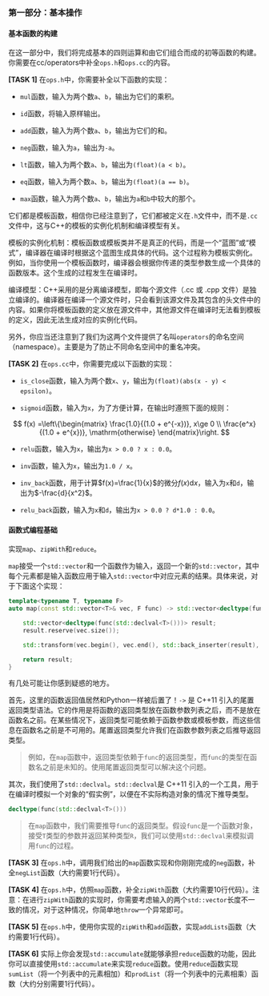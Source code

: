 ### 第一部分：基本操作

#### 基本函数的构建

在这一部分中，我们将完成基本的四则运算和由它们组合而成的初等函数的构建。你需要在cc/operators中补全`ops.h`和`ops.cc`的内容。

**[TASK 1]** 在`ops.h`中，你需要补全以下函数的实现：

- `mul`函数，输入为两个数`a`、`b`，输出为它们的乘积。

- `id`函数，将输入原样输出。

- `add`函数，输入为两个数`a`、`b`，输出为它们的和。

- `neg`函数，输入为`a`，输出为`-a`。

- `lt`函数，输入为两个数`a`、`b`，输出为`(float)(a < b)`。

- `eq`函数，输入为两个数`a`、`b`，输出为`(float)(a == b)`。

- `max`函数，输入为两个数`a`、`b`，输出为`a`和`b`中较大的那个。

它们都是模板函数，相信你已经注意到了，它们都被定义在`.h`文件中，而不是`.cc`文件中，这与C++的模板的实例化机制和编译模型有关。

模板的实例化机制：模板函数或模板类并不是真正的代码，而是一个“蓝图”或“模式”，编译器在编译时根据这个蓝图生成具体的代码。这个过程称为模板实例化。例如，当你使用一个模板函数时，编译器会根据你传递的类型参数生成一个具体的函数版本。这个生成的过程发生在编译时。

编译模型：C++采用的是分离编译模型，即每个源文件（.cc 或 .cpp 文件）是独立编译的。编译器在编译一个源文件时，只会看到该源文件及其包含的头文件中的内容。如果你将模板函数的定义放在源文件中，其他源文件在编译时无法看到模板的定义，因此无法生成对应的实例化代码。

另外，你应当还注意到了我们为这两个文件提供了名叫`operators`的命名空间（namespace）。主要是为了防止不同命名空间中的重名冲突。

**[TASK 2]** 在`ops.cc`中，你需要完成以下函数的实现：

- `is_close`函数，输入为两个数`x`、`y`，输出为`(float)(abs(x - y) < epsilon)`。

- `sigmoid`函数，输入为`x`，为了方便计算，在输出时遵照下面的规则：

$$
f(x) =\left\{\begin{matrix}
\frac{1.0}{(1.0 + e^{-x})}, x\ge 0
 \\
\frac{e^x}{(1.0 + e^{x})}, \mathrm{otherwise}
\end{matrix}\right.
$$

- `relu`函数，输入为`x`，输出为`x > 0.0 ? x : 0.0`。

- `inv`函数，输入为`x`，输出为`1.0 / x`。

- `inv_back`函数，用于计算$f(x)=\frac{1}{x}$的微分$f(x)\mathrm{d}x$，输入为`x`和`d`，输出为$-\frac{d}{x^2}$。

- `relu_back`函数，输入为`x`和`d`，输出为`x > 0.0 ? d*1.0 : 0.0`。

#### 函数式编程基础

实现`map`、`zipWith`和`reduce`。

`map`接受一个`std::vector`和一个函数作为输入，返回一个新的`std::vector`，其中每个元素都是输入函数应用于输入`std::vector`中对应元素的结果。具体来说，对于下面这个实现：

```cpp
template<typename T, typename F>
auto map(const std::vector<T>& vec, F func) -> std::vector<decltype(func(std::declval<T>()))> {

    std::vector<decltype(func(std::declval<T>()))> result;
    result.reserve(vec.size());

    std::transform(vec.begin(), vec.end(), std::back_inserter(result), func);

    return result;
}
```

有几处可能让你感到疑惑的地方。

首先，这里的函数返回值居然和Python一样被后置了！`->` 是 C++11 引入的尾置返回类型语法。它的作用是将函数的返回类型放在函数参数列表之后，而不是放在函数名之前。在某些情况下，返回类型可能依赖于函数参数或模板参数，而这些信息在函数名之前是不可用的。尾置返回类型允许我们在函数参数列表之后推导返回类型。

> 例如，在`map`函数中，返回类型依赖于`func`的返回类型，而`func`的类型在函数名之前是未知的。使用尾置返回类型可以解决这个问题。

其次，我们使用了`std::declval`。`std::declval`是 C++11 引入的一个工具，用于在编译时模拟一个对象的“假实例”，以便在不实际构造对象的情况下推导类型。

```cpp
decltype(func(std::declval<T>()))
```

> 在`map`函数中，我们需要推导`func`的返回类型。假设`func`是一个函数对象，接受`T`类型的参数并返回某种类型`R`，我们可以使用`std::declval`来模拟调用`func`的过程。

**[TASK 3]** 在`ops.h`中，调用我们给出的`map`函数实现和你刚刚完成的`neg`函数，补全`negList`函数（大约需要1行代码）。

**[TASK 4]** 在`ops.h`中，仿照`map`函数，补全`zipWith`函数（大约需要10行代码）。注意：在进行`zipWith`函数的实现时，你需要考虑输入的两个`std::vector`长度不一致的情况，对于这种情况，你简单地`throw`一个异常即可。

**[TASK 5]** 在`ops.h`中，使用你实现的`zipWith`和`add`函数，实现`addLists`函数（大约需要1行代码）。

**[TASK 6]** 实际上你会发现`std::accumulate`就能够承担`reduce`函数的功能，因此你可以直接使用`std::accumulate`来实现`reduce`函数。使用`reduce`函数实现`sumList`（将一个列表中的元素相加）和`prodList`（将一个列表中的元素相乘）函数（大约分别需要1行代码）。